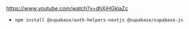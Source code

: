 https://www.youtube.com/watch?v=dhXjHGklaZc

- `npm install @supabase/auth-helpers-nextjs @supabase/supabase-js`